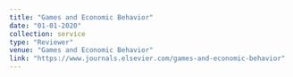```yaml
---
title: "Games and Economic Behavior"
date: "01-01-2020"
collection: service
type: "Reviewer"
venue: "Games and Economic Behavior"
link: "https://www.journals.elsevier.com/games-and-economic-behavior"
---
```

